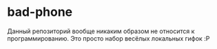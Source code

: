 # bad-phone
Данный репозиторий вообще никаким образом не относится к программированию. Это просто набор весёлых локальных гифок :P
